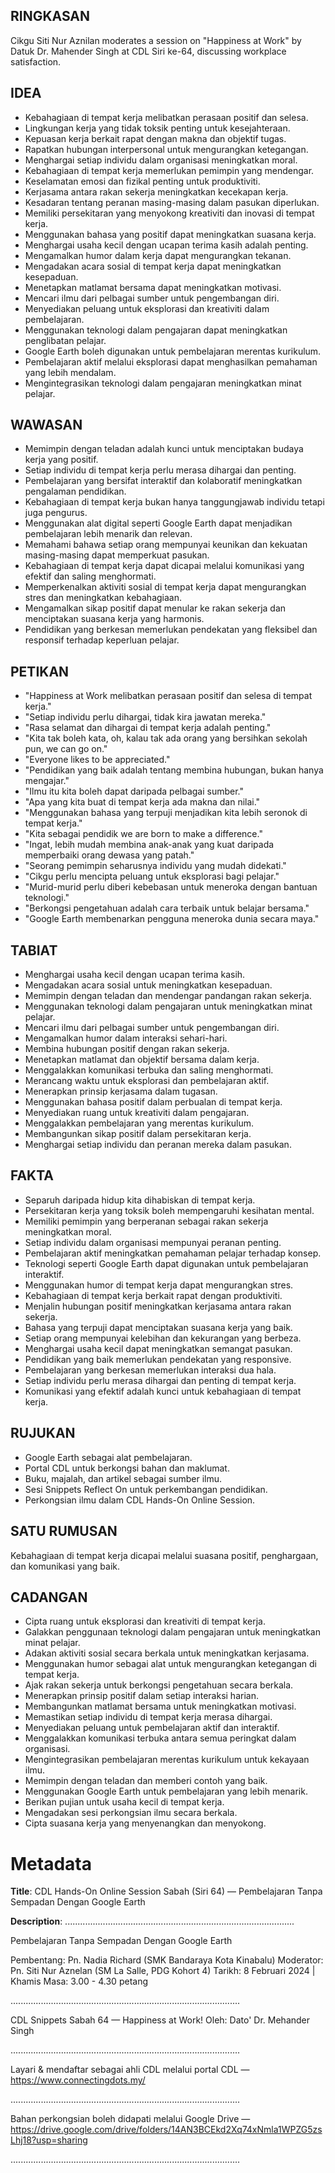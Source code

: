 ## RINGKASAN
Cikgu Siti Nur Aznilan moderates a session on "Happiness at Work" by Datuk Dr. Mahender Singh at CDL Siri ke-64, discussing workplace satisfaction.

## IDEA
- Kebahagiaan di tempat kerja melibatkan perasaan positif dan selesa.
- Lingkungan kerja yang tidak toksik penting untuk kesejahteraan.
- Kepuasan kerja berkait rapat dengan makna dan objektif tugas.
- Rapatkan hubungan interpersonal untuk mengurangkan ketegangan.
- Menghargai setiap individu dalam organisasi meningkatkan moral.
- Kebahagiaan di tempat kerja memerlukan pemimpin yang mendengar.
- Keselamatan emosi dan fizikal penting untuk produktiviti.
- Kerjasama antara rakan sekerja meningkatkan kecekapan kerja.
- Kesadaran tentang peranan masing-masing dalam pasukan diperlukan.
- Memiliki persekitaran yang menyokong kreativiti dan inovasi di tempat kerja.
- Menggunakan bahasa yang positif dapat meningkatkan suasana kerja.
- Menghargai usaha kecil dengan ucapan terima kasih adalah penting.
- Mengamalkan humor dalam kerja dapat mengurangkan tekanan.
- Mengadakan acara sosial di tempat kerja dapat meningkatkan kesepaduan.
- Menetapkan matlamat bersama dapat meningkatkan motivasi.
- Mencari ilmu dari pelbagai sumber untuk pengembangan diri.
- Menyediakan peluang untuk eksplorasi dan kreativiti dalam pembelajaran.
- Menggunakan teknologi dalam pengajaran dapat meningkatkan penglibatan pelajar.
- Google Earth boleh digunakan untuk pembelajaran merentas kurikulum.
- Pembelajaran aktif melalui eksplorasi dapat menghasilkan pemahaman yang lebih mendalam.
- Mengintegrasikan teknologi dalam pengajaran meningkatkan minat pelajar.

## WAWASAN
- Memimpin dengan teladan adalah kunci untuk menciptakan budaya kerja yang positif.
- Setiap individu di tempat kerja perlu merasa dihargai dan penting.
- Pembelajaran yang bersifat interaktif dan kolaboratif meningkatkan pengalaman pendidikan.
- Kebahagiaan di tempat kerja bukan hanya tanggungjawab individu tetapi juga pengurus.
- Menggunakan alat digital seperti Google Earth dapat menjadikan pembelajaran lebih menarik dan relevan.
- Memahami bahawa setiap orang mempunyai keunikan dan kekuatan masing-masing dapat memperkuat pasukan.
- Kebahagiaan di tempat kerja dapat dicapai melalui komunikasi yang efektif dan saling menghormati.
- Memperkenalkan aktiviti sosial di tempat kerja dapat mengurangkan stres dan meningkatkan kebahagiaan.
- Mengamalkan sikap positif dapat menular ke rakan sekerja dan menciptakan suasana kerja yang harmonis.
- Pendidikan yang berkesan memerlukan pendekatan yang fleksibel dan responsif terhadap keperluan pelajar.

## PETIKAN
- "Happiness at Work melibatkan perasaan positif dan selesa di tempat kerja."
- "Setiap individu perlu dihargai, tidak kira jawatan mereka."
- "Rasa selamat dan dihargai di tempat kerja adalah penting."
- "Kita tak boleh kata, oh, kalau tak ada orang yang bersihkan sekolah pun, we can go on."
- "Everyone likes to be appreciated."
- "Pendidikan yang baik adalah tentang membina hubungan, bukan hanya mengajar."
- "Ilmu itu kita boleh dapat daripada pelbagai sumber."
- "Apa yang kita buat di tempat kerja ada makna dan nilai."
- "Menggunakan bahasa yang terpuji menjadikan kita lebih seronok di tempat kerja."
- "Kita sebagai pendidik we are born to make a difference."
- "Ingat, lebih mudah membina anak-anak yang kuat daripada memperbaiki orang dewasa yang patah."
- "Seorang pemimpin seharusnya individu yang mudah didekati."
- "Cikgu perlu mencipta peluang untuk eksplorasi bagi pelajar."
- "Murid-murid perlu diberi kebebasan untuk meneroka dengan bantuan teknologi."
- "Berkongsi pengetahuan adalah cara terbaik untuk belajar bersama."
- "Google Earth membenarkan pengguna meneroka dunia secara maya."

## TABIAT
- Menghargai usaha kecil dengan ucapan terima kasih.
- Mengadakan acara sosial untuk meningkatkan kesepaduan.
- Memimpin dengan teladan dan mendengar pandangan rakan sekerja.
- Menggunakan teknologi dalam pengajaran untuk meningkatkan minat pelajar.
- Mencari ilmu dari pelbagai sumber untuk pengembangan diri.
- Mengamalkan humor dalam interaksi sehari-hari.
- Membina hubungan positif dengan rakan sekerja.
- Menetapkan matlamat dan objektif bersama dalam kerja.
- Menggalakkan komunikasi terbuka dan saling menghormati.
- Merancang waktu untuk eksplorasi dan pembelajaran aktif.
- Menerapkan prinsip kerjasama dalam tugasan.
- Menggunakan bahasa positif dalam perbualan di tempat kerja.
- Menyediakan ruang untuk kreativiti dalam pengajaran.
- Menggalakkan pembelajaran yang merentas kurikulum.
- Membangunkan sikap positif dalam persekitaran kerja.
- Menghargai setiap individu dan peranan mereka dalam pasukan.

## FAKTA
- Separuh daripada hidup kita dihabiskan di tempat kerja.
- Persekitaran kerja yang toksik boleh mempengaruhi kesihatan mental.
- Memiliki pemimpin yang berperanan sebagai rakan sekerja meningkatkan moral.
- Setiap individu dalam organisasi mempunyai peranan penting.
- Pembelajaran aktif meningkatkan pemahaman pelajar terhadap konsep.
- Teknologi seperti Google Earth dapat digunakan untuk pembelajaran interaktif.
- Menggunakan humor di tempat kerja dapat mengurangkan stres.
- Kebahagiaan di tempat kerja berkait rapat dengan produktiviti.
- Menjalin hubungan positif meningkatkan kerjasama antara rakan sekerja.
- Bahasa yang terpuji dapat menciptakan suasana kerja yang baik.
- Setiap orang mempunyai kelebihan dan kekurangan yang berbeza.
- Menghargai usaha kecil dapat meningkatkan semangat pasukan.
- Pendidikan yang baik memerlukan pendekatan yang responsive.
- Pembelajaran yang berkesan memerlukan interaksi dua hala.
- Setiap individu perlu merasa dihargai dan penting di tempat kerja.
- Komunikasi yang efektif adalah kunci untuk kebahagiaan di tempat kerja.

## RUJUKAN
- Google Earth sebagai alat pembelajaran.
- Portal CDL untuk berkongsi bahan dan maklumat.
- Buku, majalah, dan artikel sebagai sumber ilmu.
- Sesi Snippets Reflect On untuk perkembangan pendidikan.
- Perkongsian ilmu dalam CDL Hands-On Online Session.

## SATU RUMUSAN
Kebahagiaan di tempat kerja dicapai melalui suasana positif, penghargaan, dan komunikasi yang baik.

## CADANGAN
- Cipta ruang untuk eksplorasi dan kreativiti di tempat kerja.
- Galakkan penggunaan teknologi dalam pengajaran untuk meningkatkan minat pelajar.
- Adakan aktiviti sosial secara berkala untuk meningkatkan kerjasama.
- Menggunakan humor sebagai alat untuk mengurangkan ketegangan di tempat kerja.
- Ajak rakan sekerja untuk berkongsi pengetahuan secara berkala.
- Menerapkan prinsip positif dalam setiap interaksi harian.
- Membangunkan matlamat bersama untuk meningkatkan motivasi.
- Memastikan setiap individu di tempat kerja merasa dihargai.
- Menyediakan peluang untuk pembelajaran aktif dan interaktif.
- Menggalakkan komunikasi terbuka antara semua peringkat dalam organisasi.
- Mengintegrasikan pembelajaran merentas kurikulum untuk kekayaan ilmu.
- Memimpin dengan teladan dan memberi contoh yang baik.
- Menggunakan Google Earth untuk pembelajaran yang lebih menarik.
- Berikan pujian untuk usaha kecil di tempat kerja.
- Mengadakan sesi perkongsian ilmu secara berkala.
- Cipta suasana kerja yang menyenangkan dan menyokong.

# Metadata
**Title**: CDL Hands-On Online Session Sabah (Siri 64) — Pembelajaran Tanpa Sempadan Dengan Google Earth

**Description**: ...........................................................................................

Pembelajaran Tanpa Sempadan Dengan Google Earth

Pembentang: Pn. Nadia Richard (SMK Bandaraya Kota Kinabalu) 
Moderator: Pn. Siti Nur Aznelan (SM La Salle, PDG Kohort 4) 
Tarikh: 8 Februari 2024   |   Khamis
Masa: 3.00 - 4.30 petang

...........................................................................................

CDL Snippets Sabah 64 — Happiness at Work!
Oleh: Dato' Dr. Mehander Singh

...........................................................................................

Layari & mendaftar sebagai ahli CDL melalui portal CDL — https://www.connectingdots.my/

...........................................................................................

Bahan perkongsian boleh didapati melalui Google Drive — https://drive.google.com/drive/folders/14AN3BCEkd2Xq74xNmla1WPZG5zsLhj18?usp=sharing

...........................................................................................